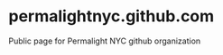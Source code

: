 permalightnyc.github.com
========================

Public page for Permalight NYC github organization